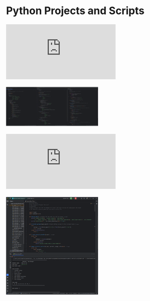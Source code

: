 # Python Projects and Scripts

#### ![Python & Databases](https://github.com/Fernando144ft/My-Work-Repo/blob/main/Python/Python%20%26%20Databases/readme.md)
<img src = "https://github.com/Fernando144ft/My-Work-Repo/blob/main/Python/Images/Screenshot%202024-11-10%20164905.png" style = "width:50%; height:auto;">

#### ![Team Management Project](https://github.com/Fernando144ft/My-Work-Repo/blob/main/Python/Team%20Management%20Program/readme.md)
<img src = "https://github.com/Fernando144ft/My-Work-Repo/blob/main/Python/Images/Screenshot%202024-11-10%20171023.png" style = "width:50%; height:auto;">
